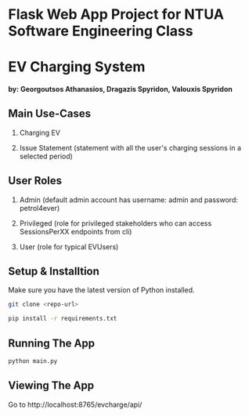 # Flask Web App Project for NTUA Software Engineering Class
# EV Charging System
#### by: Georgoutsos Athanasios, Dragazis Spyridon, Valouxis Spyridon

## Main Use-Cases

1. Charging EV

2. Issue Statement (statement with all the user's charging sessions in a selected period)

## User Roles

1. Admin (default admin account has username: admin and password: petrol4ever)

2. Privileged (role for privileged stakeholders who can access SessionsPerXX endpoints from cli)

3. User (role for typical EVUsers)

## Setup & Installtion

Make sure you have the latest version of Python installed.

```bash
git clone <repo-url>
```

```bash
pip install -r requirements.txt
```

## Running The App

```bash
python main.py
```

## Viewing The App

Go to http://localhost:8765/evcharge/api/
